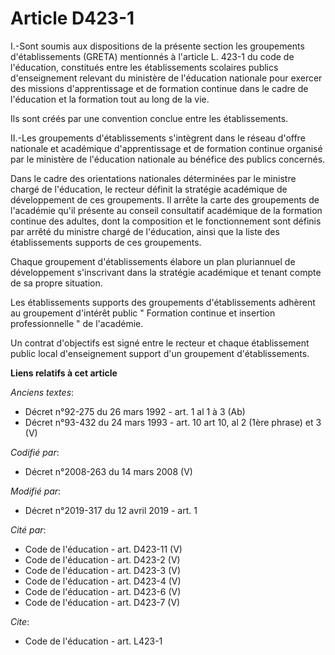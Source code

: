 # Article D423-1

I.-Sont soumis aux dispositions de la présente section les groupements d'établissements (GRETA) mentionnés à l'article L.
423-1 du code de l'éducation, constitués entre les établissements scolaires publics d'enseignement relevant du ministère de
l'éducation nationale pour exercer des missions d'apprentissage et de formation continue dans le cadre de l'éducation et la
formation tout au long de la vie.

Ils sont créés par une convention conclue entre les établissements.

II.-Les groupements d'établissements s'intègrent dans le réseau d'offre nationale et académique d'apprentissage et de
formation continue organisé par le ministère de l'éducation nationale au bénéfice des publics concernés.

Dans le cadre des orientations nationales déterminées par le ministre chargé de l'éducation, le recteur définit la stratégie
académique de développement de ces groupements. Il arrête la carte des groupements de l'académie qu'il présente au conseil
consultatif académique de la formation continue des adultes, dont la composition et le fonctionnement sont définis par arrêté
du ministre chargé de l'éducation, ainsi que la liste des établissements supports de ces groupements.

Chaque groupement d'établissements élabore un plan pluriannuel de développement s'inscrivant dans la stratégie académique et
tenant compte de sa propre situation.

Les établissements supports des groupements d'établissements adhèrent au groupement d'intérêt public " Formation continue et
insertion professionnelle " de l'académie.

Un contrat d'objectifs est signé entre le recteur et chaque établissement public local d'enseignement support d'un groupement
d'établissements.

**Liens relatifs à cet article**

_Anciens textes_:

  - Décret n°92-275 du 26 mars 1992 - art. 1 al 1 à 3 (Ab)
  - Décret n°93-432 du 24 mars 1993 - art. 10 art 10, al 2 (1ère phrase) et 3 (V)

_Codifié par_:

  - Décret n°2008-263 du 14 mars 2008 (V)

_Modifié par_:

  - Décret n°2019-317 du 12 avril 2019 - art. 1

_Cité par_:

  - Code de l'éducation - art. D423-11 (V)
  - Code de l'éducation - art. D423-2 (V)
  - Code de l'éducation - art. D423-3 (V)
  - Code de l'éducation - art. D423-4 (V)
  - Code de l'éducation - art. D423-6 (V)
  - Code de l'éducation - art. D423-7 (V)

_Cite_:

  - Code de l'éducation - art. L423-1
